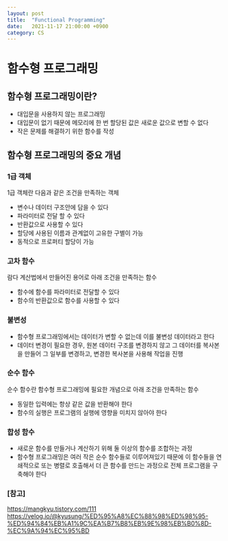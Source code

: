 ```yaml
---
layout: post
title:  "Functional Programming"
date:   2021-11-17 21:00:00 +0900
category: CS
---
```

# 함수형 프로그래밍

## 함수형 프로그래밍이란?

- 대입문을 사용하지 않는 프로그래밍
- 대입문이 없기 때문에 메모리에 한 번 할당된 값은 새로운 값으로 변할 수 없다
- 작은 문제를 해결하기 위한 함수를 작성

## 함수형 프로그래밍의 중요 개념

### 1급 객체

1급 객체란 다음과 같은 조건을 만족하는 객체
- 변수나 데이터 구조안에 담을 수 있다
- 파라미터로 전달 할 수 있다
- 반환값으로 사용할 수 있다
- 할당에 사용된 이름과 관계없이 고유한 구별이 가능
- 동적으로 프로퍼티 할당이 가능

### 고차 함수

람다 계산법에서 만들어진 용어로 아래 조건을 만족하는 함수
- 함수에 함수를 파라미터로 전달할 수 있다
- 함수의 반환값으로 함수를 사용할 수 있다

### 불변성

- 함수형 프로그래밍에서는 데이터가 변할 수 없는데 이를 불변성 데이터라고 한다
- 데이터 변경이 필요한 경우, 원본 데이터 구조를 변경하지 않고 그 데이터를 복사본을
  만들어 그 일부를 변경하고, 변경한 복사본을 사용해 작업을 진행
  
### 순수 함수

순수 함수란 함수형 프로그래밍에 필요한 개념으로 아래 조건을 만족하는 함수
- 동일한 입력에는 항상 같은 값을 반환해야 한다
- 함수의 실행은 프로그램의 실행에 영향을 미치지 않아야 한다

### 합성 함수

- 새로운 함수를 만들거나 계산하기 위해 둘 이상의 함수를 조합하는 과정
- 함수형 프로그래밍은 여러 작은 순수 함수들로 이루어져있기 때문에 이 함수들을
  연쇄적으로 또는 병렬로 호출해서 더 큰 함수를 만드는 과정으로 전체 프로그램을 구축해야 한다
  
### [참고]
<https://mangkyu.tistory.com/111>
<https://velog.io/@kyusung/%ED%95%A8%EC%88%98%ED%98%95-%ED%94%84%EB%A1%9C%EA%B7%B8%EB%9E%98%EB%B0%8D-%EC%9A%94%EC%95%BD>